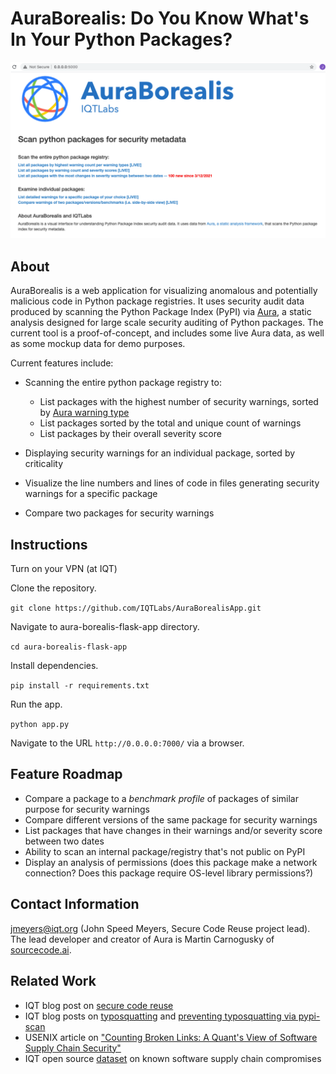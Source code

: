 # AuraBorealis: Do You Know What's In Your Python Packages?

![AuraBorealis homepage user interface](auraborealis_homepage_ui.png)


## About

AuraBorealis is a web application for visualizing anomalous and potentially malicious code in Python package registries. It
uses security audit data produced by scanning the Python Package Index (PyPI) via [Aura](https://github.com/SourceCode-AI/aura), a
static analysis designed for large scale security auditing of Python packages.
The current tool is a proof-of-concept, and includes some live Aura data, as well as some mockup data for demo purposes.

Current features include:

* Scanning the entire python package registry to:
	* List packages with the highest number of security warnings, sorted by [Aura warning type](https://docs.aura.sourcecode.ai/cookbook/misc/detections.html)
	* List packages sorted by the total and unique count of warnings
	* List packages by their overall severity score

* Displaying security warnings for an individual package, sorted by criticality
* Visualize the line numbers and lines of code in files generating security warnings for a specific package
* Compare two packages for security warnings

## Instructions

Turn on your VPN (at IQT)

Clone the repository.

`git clone https://github.com/IQTLabs/AuraBorealisApp.git`

Navigate to aura-borealis-flask-app directory.

`cd aura-borealis-flask-app`

Install dependencies.

`pip install -r requirements.txt`

Run the app.

`python app.py` 

Navigate to the URL `http://0.0.0.0:7000/` via a browser.

## Feature Roadmap

* Compare a package to a *benchmark profile* of packages of similar purpose for security warnings
* Compare different versions of the same package for security warnings
* List packages that have changes in their warnings and/or severity score between two dates
* Ability to scan an internal package/registry that's not public on PyPI
* Display an analysis of permissions (does this package make a network connection? Does this package require OS-level library permissions?)

## Contact Information

jmeyers@iqt.org (John Speed Meyers, Secure Code Reuse project lead). The lead developer and creator of Aura is Martin Carnogusky of [sourcecode.ai](https://aura.sourcecode.ai/).

## Related Work

* IQT blog post on [secure code reuse](https://www.iqt.org/toward-secure-code-reuse/)
* IQT blog posts on [typosquatting](https://www.iqt.org/bewear-python-typosquatting-is-about-more-than-typos/) and [preventing typosquatting via pypi-scan](https://www.iqt.org/pypi-scan/)
* USENIX article on ["Counting Broken Links: A Quant's View of Software Supply Chain Security"](https://www.usenix.org/system/files/login/articles/login_winter20_17_geer.pdf)
* IQT open source [dataset](https://github.com/IQTLabs/software-supply-chain-compromises) on known software supply chain compromises
